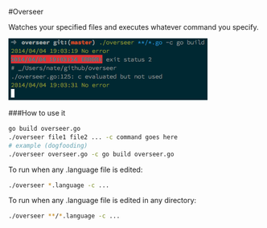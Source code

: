 
#Overseer

Watches your specified files and executes whatever command you specify.

![](screenshot.png)

###How to use it

```bash
go build overseer.go
./overseer file1 file2 ... -c command goes here
# example (dogfooding)
./overseer overseer.go -c go build overseer.go
```

To run when any .language file is edited:

```bash
./overseer *.language -c ...
```

To run when any .language file is edited in any directory:

```bash
./overseer **/*.language -c ...
```

